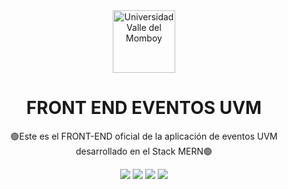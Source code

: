<div align="center">

<a href="https://uvm.edu.ve/">
   <img alt="Universidad Valle del Momboy" src="https://res.cloudinary.com/dtjgc9qlk/image/upload/c_scale,w_100,r_max/v1681758915/Eventos%20UVM/LOGO-RIF-1_vnfzds.webp" width="100" />
</a>

# **FRONT END EVENTOS UVM**

🟢Este es el FRONT-END oficial de la aplicación de eventos UVM desarrollado en el Stack MERN🟢

[![](https://res.cloudinary.com/dtjgc9qlk/image/upload/c_scale,w_150,r_max/v1681759279/Eventos%20UVM/MongoDB_r13ajm.png)](https://www.mongodb.com/docs/manual/)
[![](https://res.cloudinary.com/dtjgc9qlk/image/upload/c_scale,w_150,r_max/v1681759279/Eventos%20UVM/Expressjs_ewokei.webp)](https://expressjs.com/es/starter/installing.html)
[![](https://res.cloudinary.com/dtjgc9qlk/image/upload/c_scale,w_150,r_max/v1681759282/Eventos%20UVM/react_j0lfgm.webp)](https://beta.es.reactjs.org/)
[![](https://res.cloudinary.com/dtjgc9qlk/image/upload/c_scale,w_150,r_max/v1681759279/Eventos%20UVM/Nodejs_f1rqqz.webp)](https://nodejs.org/docs/latest-v19.x/api/)
</div>
